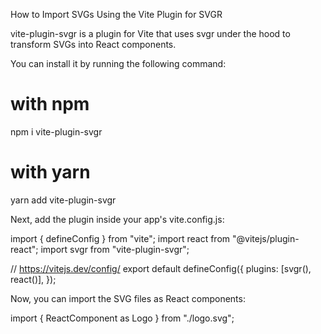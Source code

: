 How to Import SVGs Using the Vite Plugin for SVGR

vite-plugin-svgr is a plugin for Vite that uses svgr under the hood to transform SVGs into React components.

You can install it by running the following command:

# with npm

npm i vite-plugin-svgr

# with yarn

yarn add vite-plugin-svgr

Next, add the plugin inside your app's vite.config.js:

import { defineConfig } from "vite";
import react from "@vitejs/plugin-react";
import svgr from "vite-plugin-svgr";

// https://vitejs.dev/config/
export default defineConfig({
plugins: [svgr(), react()],
});

Now, you can import the SVG files as React components:

import { ReactComponent as Logo } from "./logo.svg";
